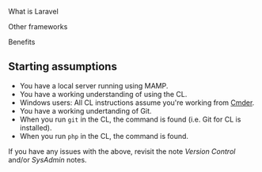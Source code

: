 What is Laravel

Other frameworks

Benefits




## Starting assumptions

* You have a local server running using MAMP.
* You have a working understanding of using the CL.
* Windows users: All CL instructions assume you're working from [Cmder](http://bliker.github.io/cmder/).
* You have a working undertanding of Git.
* When you run `git` in the CL, the command is found (i.e. Git for CL is installed).
* When you run `php` in the CL, the command is found.

If you have any issues with the above, revisit the note *Version Control* and/or *SysAdmin* notes.



